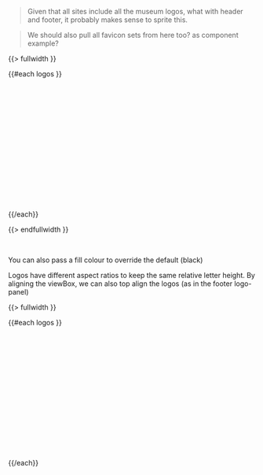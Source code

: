 > Given that all sites include all the museum logos, what with header and footer, it probably makes sense to sprite this.

> We should also pull all favicon sets from here too? as component example?

{{> fullwidth }}

<div class="Examplegrid">
{{#each logos }}
  <div class="Examplegrid__item " style="flex-basis: {{width}}px">
    <svg style="max-width: calc(100% - 2rem); height: auto; margin: 1rem"  width="{{ this.width }}" height="236">
      <use xlink:href="{{path '/assets/logos/sprite.symbol.svg'}}#{{ @key }}" />
    </svg>
  </div>
{{/each}}
</div>

{{> endfullwidth }}

&nbsp;

You can also pass a fill colour to override the default (black)

Logos have different aspect ratios to keep the same relative letter height.
By aligning the viewBox, we can also top align the logos (as in the footer logo-panel)

{{> fullwidth }}

<div class="u-grad-blue-purple Examplegrid Examplegrid--reversed">
{{#each logos }}
  <div class="Examplegrid__item " style="flex-basis: {{width}}px">
    <svg style="max-width: calc(100% - 2rem); height: auto; margin: 1rem" viewBox="0 0 {{ width }} {{ height }}" width="{{ width }}" height="236" preserveAspectRatio="xMinYMin meet"><use xlink:href="{{path '/assets/logos/sprite.symbol.svg'}}#{{ @key }}" fill="#fff"></use></svg>
  </div>
{{/each}}
</div>
